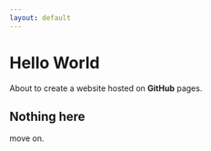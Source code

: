 ```yaml
---
layout: default
---
```

# Hello World 
About to create a website hosted on **GitHub** pages.

## Nothing here
move on.


